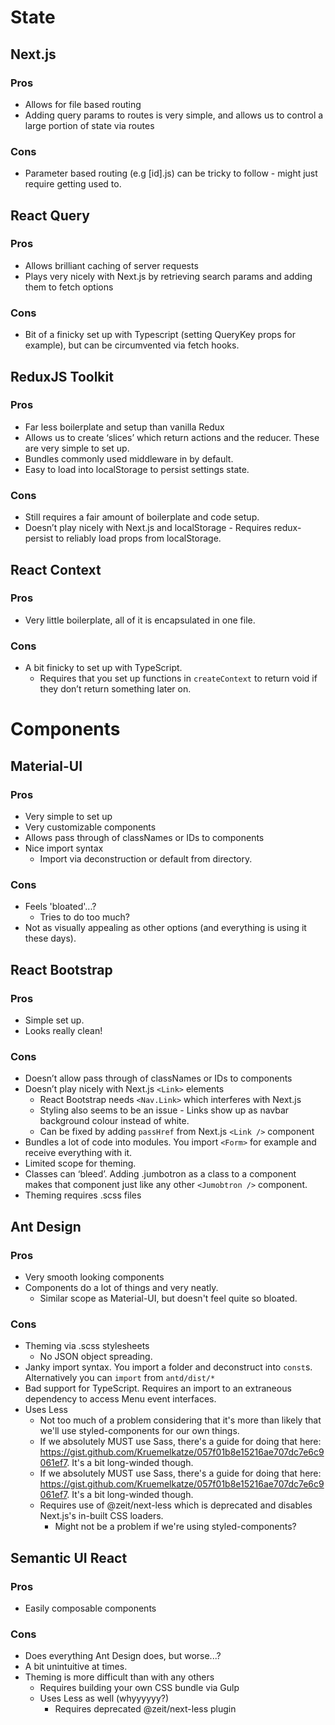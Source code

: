 # State

## Next.js

### Pros
* Allows for file based routing
* Adding query params to routes is very simple, and allows us to control a large portion of state via routes

### Cons
* Parameter based routing (e.g [id].js) can be tricky to follow - might just require getting used to.

## React Query

### Pros
* Allows brilliant caching of server requests
* Plays very nicely with Next.js by retrieving search params and adding them to fetch options

### Cons
* Bit of a finicky set up with Typescript (setting QueryKey props for example), but can be circumvented via fetch hooks.

## ReduxJS Toolkit

### Pros
* Far less boilerplate and setup than vanilla Redux
* Allows us to create ‘slices’ which return actions and the reducer. These are very simple to set up.
* Bundles commonly used middleware in by default.
* Easy to load into localStorage to persist settings state.

### Cons
* Still requires a fair amount of boilerplate and code setup.
* Doesn’t play nicely with Next.js and localStorage - Requires redux-persist to reliably load props from localStorage.

## React Context

### Pros
* Very little boilerplate, all of it is encapsulated in one file.

### Cons
* A bit finicky to set up with TypeScript. 
  * Requires that you set up functions in `createContext` to return void if they don’t return something later on.

# Components

## Material-UI

### Pros
* Very simple to set up
* Very customizable components
* Allows pass through of classNames or IDs to components
* Nice import syntax
  * Import via deconstruction or default from directory.

### Cons
* Feels 'bloated'...?
  * Tries to do too much?
* Not as visually appealing as other options (and everything is using it these days).

## React Bootstrap
### Pros
* Simple set up.
* Looks really clean!

### Cons
* Doesn’t allow pass through of classNames or IDs to components
* Doesn’t play nicely with Next.js `<Link>` elements
  * React Bootstrap needs `<Nav.Link>` which interferes with Next.js
  * Styling also seems to be an issue - Links show up as navbar background colour instead of white.
  * Can be fixed by adding `passHref` from Next.js `<Link />` component
* Bundles a lot of code into modules. You import `<Form>` for example and receive everything with it.
* Limited scope for theming.
* Classes can ‘bleed’. Adding .jumbotron as a class to a component makes that component just like any other `<Jumobtron />` component.
* Theming requires .scss files

## Ant Design
### Pros
* Very smooth looking components
* Components do a lot of things and very neatly.
  * Similar scope as Material-UI, but doesn't feel quite so bloated.
### Cons
* Theming via .scss stylesheets
  * No JSON object spreading.
* Janky import syntax. You import a folder and deconstruct into `const`s. Alternatively you can `import` from `antd/dist/*`
* Bad support for TypeScript. Requires an import to an extraneous dependency to access Menu event interfaces.
* Uses Less
  * Not too much of a problem considering that it's more than likely that we'll use styled-components for our own things.
  * If we absolutely MUST use Sass, there's a guide for doing that here: https://gist.github.com/Kruemelkatze/057f01b8e15216ae707dc7e6c9061ef7. It's a bit long-winded though.
  * If we absolutely MUST use Sass, there's a guide for doing that here: https://gist.github.com/Kruemelkatze/057f01b8e15216ae707dc7e6c9061ef7. It's a bit long-winded though.
  * Requires use of @zeit/next-less which is deprecated and disables Next.js's in-built CSS loaders.
    * Might not be a problem if we're using styled-components?

## Semantic UI React

### Pros
* Easily composable components
### Cons
* Does everything Ant Design does, but worse...?
* A bit unintuitive at times.
* Theming is more difficult than with any others
  * Requires building your own CSS bundle via Gulp
  * Uses Less as well (whyyyyyy?)
    * Requires deprecated @zeit/next-less plugin